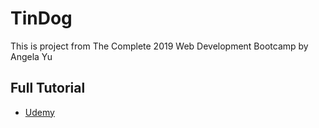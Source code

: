 # TinDog

This is project from The Complete 2019 Web Development Bootcamp by Angela Yu

## Full Tutorial
* [Udemy](https://www.udemy.com/the-complete-web-development-bootcamp/)
